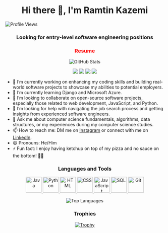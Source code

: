 <h1 align="center">Hi there 👋, I'm Ramtin Kazemi</h1>

<p align="left">
  <img src="https://komarev.com/ghpvc/?username=ramtinkazemi1" alt="Profile Views">
  <h3 align="center">Looking for entry-level software engineering positions</h3>
</p>

<h3 align="center"><a href="https://github.com/ramtinkazemi1/Resume" style="text-decoration: none;"><span style="color: red; font-weight: bold;">Resume</span></a></h3>



<p align="center">
  <img src="https://github-readme-stats.vercel.app/api?username=ramtinkazemi1&show_icons=true&theme=dark" alt="GitHub Stats">
</p>

<p align="center">
  <img src="https://img.shields.io/badge/Java-Advanced-green">
  <img src="https://img.shields.io/badge/Python-Intermediate-blue">
  <img src="https://img.shields.io/badge/JavaScript-Intermediate-blue">
  <img src="https://img.shields.io/badge/HTML5-Intermediate-blue">
</p>

- 🔭 I’m currently working on enhancing my coding skills and building real-world software projects to showcase my abilities to potential employers.
- 🌱 I’m currently learning Django and Microsoft Azure.
- 👯 I’m looking to collaborate on open-source software projects, especially those related to web development, JavaScript, and Python.
- 🤔 I’m looking for help with navigating the job search process and getting insights from experienced software engineers.
- 💬 Ask me about computer science fundamentals, algorithms, data structures, or my experiences during my computer science studies.
- 📫 How to reach me: DM me on [Instagram](https://www.instagram.com/ramtinkazemi/) or connect with me on [LinkedIn](https://www.linkedin.com/in/ramtinkazemi1/).
- 😄 Pronouns: He/Him
- ⚡ Fun fact: I enjoy having ketchup on top of my pizza and no sauce on the bottom! 🍕🍅

<h3 align="center">Languages and Tools</h3>
<p align="center">
  <a href="https://www.oracle.com/java/">
    <img src="https://img.icons8.com/color/50/000000/java-coffee-cup-logo.png" alt="Java" width="50" height="50">
  </a>
  <a href="https://www.python.org/">
    <img src="https://img.icons8.com/color/50/000000/python.png" alt="Python" width="50" height="50">
  </a>
  <a href="https://developer.mozilla.org/en-US/docs/Web/HTML">
    <img src="https://img.icons8.com/color/50/000000/html-5.png" alt="HTML" width="50" height="50">
  </a>
  <a href="https://developer.mozilla.org/en-US/docs/Web/CSS">
    <img src="https://img.icons8.com/color/50/000000/css3.png" alt="CSS" width="50" height="50">
  </a>
  <a href="https://developer.mozilla.org/en-US/docs/Web/JavaScript">
    <img src="https://img.icons8.com/color/50/000000/javascript.png" alt="JavaScript" width="50" height="50">
  </a>
  <a href="https://dev.mysql.com/doc/">
    <img src="https://img.icons8.com/color/50/000000/sql.png" alt="SQL" width="50" height="50">
  </a>
  <a href="https://git-scm.com/doc">
    <img src="https://img.icons8.com/ios/50/000000/git.png" alt="Git" width="50" height="50">
  </a>
</p>

<p align="center">
  <img src="https://github-readme-stats.vercel.app/api/top-langs/?username=ramtinkazemi1&layout=compact&langs_count=10" alt="Top Languages">
</p>


<div align="center">
  <h3 align="center">Trophies</h3>
  <a href="https://github-profile-trophy.vercel.app/?username=ramtinkazemi1&theme=darkhub">
    <img src="https://github-profile-trophy.vercel.app/?username=ramtinkazemi1&theme=darkhub" alt="Trophy" />
  </a>
</div>


